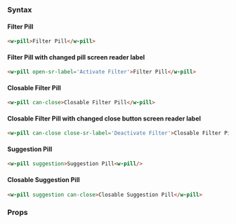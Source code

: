 ### Syntax

#### Filter Pill
```html
<w-pill>Filter Pill</w-pill>
```

#### Filter Pill with changed pill screen reader label
```html
<w-pill open-sr-label='Activate Filter'>Filter Pill</w-pill>
```

#### Closable Filter Pill
```html
<w-pill can-close>Closable Filter Pill</w-pill>
```

#### Closable Filter Pill with changed close button screen reader label
```html
<w-pill can-close close-sr-label='Deactivate Filter'>Closable Filter Pill</w-pill>
```

#### Suggestion Pill
```html
<w-pill suggestion>Suggestion Pill<w-pill/>
```

#### Closable Suggestion Pill
```html
<w-pill suggestion can-close>Closable Suggestion Pill</w-pill>
```

### Props

<api-table type=elements component="Pill" />